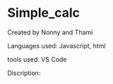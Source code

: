 # Simple_calc
Created by Nonny and Thami

Languages used: Javascript, html

tools used: VS Code

Discription: 